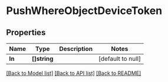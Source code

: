 # PushWhereObjectDeviceToken

## Properties
Name | Type | Description | Notes
------------ | ------------- | ------------- | -------------
**In** | **[]string** |  | [default to null]

[[Back to Model list]](../README.md#documentation-for-models) [[Back to API list]](../README.md#documentation-for-api-endpoints) [[Back to README]](../README.md)


